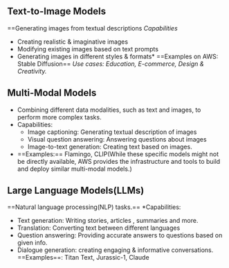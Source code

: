 ## Text-to-Image Models
==Generating images from textual descriptions
*Capabilities*
* Creating realistic & imaginative images
* Modifying existing images based on text prompts
* Generating images in different styles & formats*
==Examples on AWS: Stable Diffusion==
*Use cases: Education, E-commerce, Design & Creativity.*

## Multi-Modal Models
 * Combining different data modalities, such as text and images, to perform more complex tasks.
 * Capabilities:
	 * Image captioning: Generating textual description of images
	 * Visual question answering: Answering questions about images
	 * Image-to-text generation: Creating text based on images.
* ==Examples:== Flamingo, CLIP(While these specific models might not be directly available, AWS provides the infrastructure and tools to build and deploy similar multi-modal models.)

## Large Language Models(LLMs)
==Natural language processing(NLP) tasks.==
*Capabilities:
* Text generation: Writing stories, articles , summaries and more.
* Translation: Converting text between different languages
* Question answering: Providing accurate answers to questions based on given info.
* Dialogue generation: creating engaging & informative conversations.
==Examples==: Titan Text, Jurassic-1, Claude